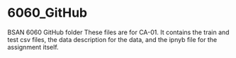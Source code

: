 # 6060_GitHub
BSAN 6060 GitHub folder
These files are for CA-01. It contains the train and test csv files, the data description for the data, and the ipnyb file for the assignment itself.
